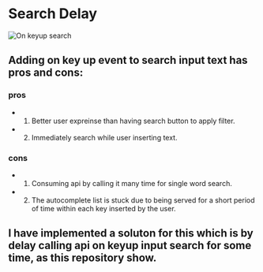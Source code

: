 # Search Delay

![On keyup search](https://media.geeksforgeeks.org/wp-content/uploads/20210220114712/SearchAfterEnter.gif)

## Adding on key up event to search input text has pros and cons:
### pros 
+ 1. Better user expreinse than having search button to apply filter.
+ 2. Immediately search while user inserting text.

### cons 
+ 1. Consuming api by calling it many time for single word search.
+ 2. The autocomplete list is stuck due to being served for a short period of time within each key inserted by the user.

## I have implemented a soluton for this which is by delay calling api on keyup input search for some time, as this repository show.
